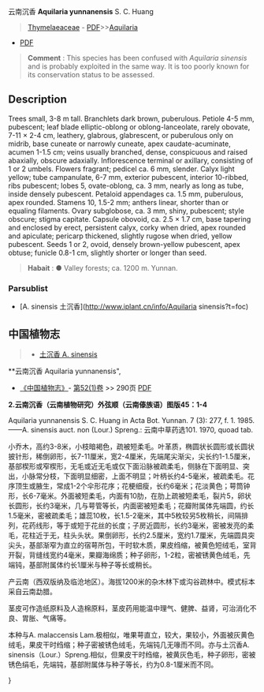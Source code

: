 云南沉香 **Aquilaria yunnanensis** S. C. Huang

> [Thymelaeaceae](http://www.iplant.cn/info/Thymelaeaceae?t=foc) - [PDF](http://www.iplant.cn/foc/pdf/Thymelaeaceae.pdf)>>[Aquilaria](http://www.iplant.cn/info/Aquilaria?t=foc)
 - [PDF](http://www.iplant.cn/foc/pdf/Aquilaria.pdf)

> **Comment** : 
> This species has been confused with *Aquilaria sinensis* and is probably exploited in the same way. It is too poorly known for its conservation status to be assessed.

## Description

Trees small, 3-8 m tall. Branchlets dark brown, puberulous. Petiole 4-5 mm, pubescent; leaf blade elliptic-oblong or oblong-lanceolate, rarely obovate, 7-11 × 2-4 cm, leathery, glabrous, glabrescent, or puberulous only on midrib, base cuneate or narrowly cuneate, apex caudate-acuminate, acumen 1-1.5 cm; veins usually branched, dense, conspicuous and raised abaxially, obscure adaxially. Inflorescence terminal or axillary, consisting of 1 or 2 umbels. Flowers fragrant; pedicel ca. 6 mm, slender. Calyx light yellow; tube campanulate, 6-7 mm, exterior pubescent, interior 10-ribbed, ribs pubescent; lobes 5, ovate-oblong, ca. 3 mm, nearly as long as tube, inside densely pubescent. Petaloid appendages ca. 1.5 mm, puberulous, apex rounded. Stamens 10, 1.5-2 mm; anthers linear, shorter than or equaling filaments. Ovary subglobose, ca. 3 mm, shiny, pubescent; style obscure; stigma capitate. Capsule obovoid, ca. 2.5 × 1.7 cm, base tapering and enclosed by erect, persistent calyx, corky when dried, apex rounded and apiculate; pericarp thickened, slightly rugose when dried, yellow pubescent. Seeds 1 or 2, ovoid, densely brown-yellow pubescent, apex obtuse; funicle 0.8-1 cm, slightly shorter or longer than seed.

> **Habait** : 
>● Valley forests; ca. 1200 m. Yunnan.

### Parsublist

* [A.  sinensis  土沉香](http://www.iplant.cn/info/Aquilaria sinensis?t=foc)

## 中国植物志

> * [土沉香  A.  sinensis](Aquilaria-sinensis-土沉香.md)

**云南沉香 Aquilaria yunnanensis",

* [《中国植物志》](http://www.iplant.cn/frps)- [第52(1)卷](http://www.iplant.cn/frps/vol/52(1)) >> 290页 [PDF](http://www.iplant.cn/frps/pdf/52(1)/290a.PDF)

**2.云南沉香（云南植物研究）外弦顺（云南傣族语）图版45：1-4**

Aquilaria yunnanensis S. C. Huang in Acta Bot. Yunnan. 7 (3): 277, f. 1. 1985. ——A. sinensis auct. non (Lour.) Spreng.: 云南中草药选101. 1970, quoad tab.

小乔木，高约3-8米，小枝暗褐色，疏被短柔毛。叶革质，椭圆状长圆形或长圆状披针形，稀倒卵形，长7-11厘米，宽2-4厘米，先端尾尖渐尖，尖长约1-1.5厘米，基部楔形或窄楔形，无毛或近无毛或仅下面沿脉被疏柔毛，侧脉在下面明显、突出，小脉常分枝，下面明显细密，上面不明显；叶柄长约4-5毫米，被疏柔毛。花序顶生或腋生，常成1-2个伞形花序；花梗细瘦，长约6毫米；花淡黄色；萼筒钟形，长6-7毫米。外面被短柔毛，内面有10肋，在肋上疏被短柔毛，裂片5，卵状长圆形，长约3毫米，几与萼管等长，内面密被短柔毛；花瓣附属体先端圆，约长1.5毫米，密被疏柔毛；雄蕊10枚，长1.5-2毫米，其中5枚较另5枚稍长，间隔排列，花药线形，等于或短于花丝的长度；子房近圆形，长约3毫米，密被发亮的柔毛，花柱近于无，柱头头状。果倒卵形，长约2.5厘米，宽约1.7厘米，先端圆具突尖头，基部渐窄为直立的宿萼所包，干时软木质，果皮绉缩，被黄色短绒毛，室背开裂，背缝线宽约4毫米，果瓣海绵质；种子卵形，1-2粒，密被锈黄色绒毛，先端钝，基部附属体约长1厘米与种子等长或稍长。

产云南（西双版纳及临沧地区）。海拔1200米的杂木林下或沟谷疏林中。模式标本采自云南勐腊。

茎皮可作造纸原料及人造棉原料，茎皮药用能温中理气、健脾、益肾，可治消化不良、胃胀、气痛等。

本种与A. malaccensis Lam.极相似，唯果萼直立，较大，果较小，外面被灰黄色绒毛，果皮干时绉缩；种子密被锈色绒毛，先端钝几无喙而不同。亦与土沉香A. sinensis（Lour.）Spreng.相似，但果皮干时绉缩，被黄灰色毛，种子卵形，密被锈色绢毛，先端钝，基部附属体与种子等长，约为0.8-1厘米而不同。

}